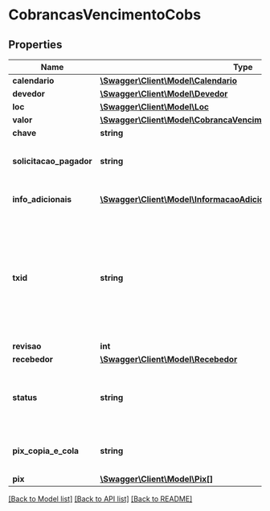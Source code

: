 # CobrancasVencimentoCobs

## Properties
Name | Type | Description | Notes
------------ | ------------- | ------------- | -------------
**calendario** | [**\Swagger\Client\Model\Calendario**](Calendario.md) |  | 
**devedor** | [**\Swagger\Client\Model\Devedor**](Devedor.md) |  | 
**loc** | [**\Swagger\Client\Model\Loc**](Loc.md) |  | [optional] 
**valor** | [**\Swagger\Client\Model\CobrancaVencimentoPutRequestPropertiesValor**](CobrancaVencimentoPutRequestPropertiesValor.md) |  | 
**chave** | **string** | Chave Pix do Sistema DICT - BACEN | 
**solicitacao_pagador** | **string** | O campo solicitacaoPagador, determina um texto a ser apresentado ao pagador para que ele possa digitar uma informação correlata, em formato livre, a ser enviada ao recebedor | [optional] 
**info_adicionais** | [**\Swagger\Client\Model\InformacaoAdicional[]**](InformacaoAdicional.md) | Cada respectiva informação adicional contida na lista (nome e valor) deve ser apresentada ao pagador | [optional] 
**txid** | **string** | O campo txid determina o identificador da transação. O objetivo desse campo é ser um elemento que possibilite a conciliação de pagamentos. O txid é criado exclusivamente pelo usuário recebedor e está sob sua responsabilidade. Deve ser único por CNPJ do recebedor. Para Code dinâmico o campo deve possuir de 26 posição até 35 posições. Os caracteres permitidos no contexto do Pix para o campo txId são: Letras minúsculas, de ‘a’ a ‘z’, Letras maiúsculas, de ‘A’ a ‘Z’, Dígitos decimais, de ‘0’ a ‘9’ | 
**revisao** | **int** | Quantidade de revisões da cobrança. | 
**recebedor** | [**\Swagger\Client\Model\Recebedor**](Recebedor.md) |  | 
**status** | **string** | Status do registro da cobrança. &lt;table&gt;&lt;tr&gt;&lt;td&gt;ENUM&lt;/td&gt;&lt;/tr&gt;&lt;tr&gt;&lt;td&gt;ATIVA&lt;/td&gt;&lt;/tr&gt;&lt;tr&gt;&lt;td&gt;CONCLUIDA&lt;/td&gt;&lt;/tr&gt;&lt;tr&gt;&lt;td&gt;REMOVIDA_PELO_USUARIO_RECEBEDOR&lt;/td&gt;&lt;/tr&gt;&lt;tr&gt;&lt;td&gt;REMOVIDA_PELO_PSP&lt;/td&gt;&lt;/tr&gt;&lt;/table&gt; | 
**pix_copia_e_cola** | **string** | Este campo retorna o valor do Pix Copia e Cola correspondente à cobrança. Trata-se da sequência de caracteres que representa o BR Code. | [optional] 
**pix** | [**\Swagger\Client\Model\Pix[]**](Pix.md) | Lista de Pix recebidos | [optional] 

[[Back to Model list]](../../README.md#documentation-for-models) [[Back to API list]](../../README.md#documentation-for-api-endpoints) [[Back to README]](../../README.md)

